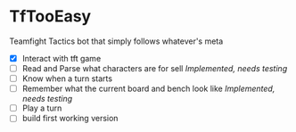 # TfTooEasy
Teamfight Tactics bot that simply follows whatever's meta

- [X] Interact with tft game
- [ ] Read and Parse what characters are for sell *Implemented, needs testing*
- [ ] Know when a turn starts
- [ ] Remember what the current board and bench look like *Implemented, needs testing*
- [ ] Play a turn
- [ ] build first working version
